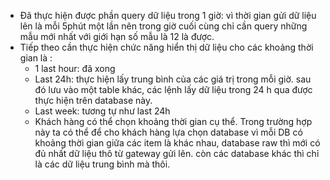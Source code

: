 - Đã thực hiện được phần query dữ liệu trong 1 giờ: vì thời gian gửi dữ liệu lên là mỗi 5phút một lần nên trong giờ cuối cùng chỉ cần query những mẫu mới nhất với giới hạn số mẫu là 12 là được.
- Tiếp theo cần thực hiện chức năng hiển thị dữ liệu cho các khoảng thời gian là :
  + 1 last hour: đã xong
  + Last 24h: thực hiện lấy trung bình của các giá trị trong mỗi giờ. sau đó lưu vào một table khác, các lệnh lấy dữ liệu trong 24 h qua được thực hiện trên database này.
  + Last week: tương tự như last 24h
  + Khách hàng có thể chọn khoảng thời gian cụ thể. Trong trường hợp này ta có thể để cho khách hàng lựa chọn database vì mỗi DB có khoảng thời gian giữa các item là khác nhau, database raw thì mới có đủ nhất dữ liệu thô từ gateway gửi lên. còn các database khác thì chỉ là các dữ liệu trung bình mà thôi.
  
